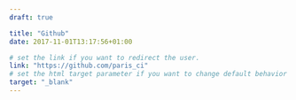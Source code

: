 ```yaml
---
draft: true

title: "Github"
date: 2017-11-01T13:17:56+01:00

# set the link if you want to redirect the user.
link: "https://github.com/paris_ci"
# set the html target parameter if you want to change default behavior
target: "_blank"
---
```

